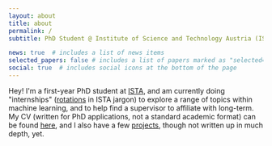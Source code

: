 ```yaml
---
layout: about
title: about
permalink: /
subtitle: PhD Student @ Institute of Science and Technology Austria (ISTA)

news: true  # includes a list of news items
selected_papers: false # includes a list of papers marked as "selected={true}"
social: true  # includes social icons at the bottom of the page
---
```


Hey! I'm a first-year PhD student at [ISTA](https://ista.ac.at), and am currently doing "internships" ([rotations](https://phd.pages.ist.ac.at/phd-program-overview/) in ISTA jargon) to explore a range of topics within machine learning, and to help find a supervisor to affiliate with long-term. My CV (written for PhD applications, not a standard academic format) can be found [here](/cv), and I also have a few [projects](/projects), though not written up in much depth, yet.